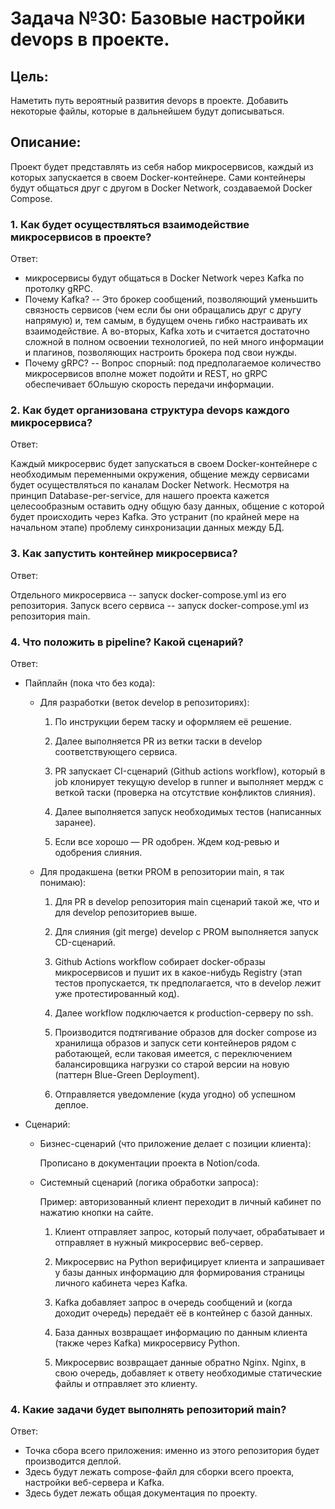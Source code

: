 # Задача №30: Базовые настройки devops в проекте.
## Цель:
Наметить путь вероятный развития devops в проекте. Добавить некоторые файлы, которые в дальнейшем будут дописываться.
## Описание:
Проект будет представлять из себя набор микросервисов, каждый из которых запускается в своем Docker-контейнере.
Сами контейнеры будут общаться друг с другом в Docker Network, создаваемой Docker Compose.

### 1. Как будет осуществляться взаимодействие микросервисов в проекте?

Ответ:

* микросервисы будут общаться в Docker Network через Kafka по протолку gRPC.
* Почему Kafka? -- Это брокер сообщений, позволяющий уменьшить связность сервисов (чем если бы они обращались
друг с другу напрямую) и, тем самым, в будущем очень гибко настраивать их взаимодействие. А во-вторых, Kafka
хоть и считается достаточно сложной в полном освоении технологией, по ней много информации и плагинов, позволяющих настроить
брокера под свои нужды.
* Почему gRPC? -- Вопрос спорный: под предполагаемое количество микросервисов вполне может подойти и REST, но
gRPC обеспечивает бОльшую скорость передачи информации.

### 2. Как будет организована структура devops каждого микросервиса?

Ответ:

Каждый микросервис будет запускаться в своем Docker-контейнере с необходимым переменными окружения,
общение между сервисами будет осуществляться по каналам Docker Network.
Несмотря на принцип Database-per-service, для нашего проекта кажется целесообразным оставить одну общую
базу данных, общение с которой будет происходить через Kafka. Это устранит (по крайней мере на начальном этапе)
проблему синхронизации данных между БД.

### 3. Как запустить контейнер микросервиса?

Ответ:

Отдельного микросервиса -- запуск docker-compose.yml из его репозитория.
Запуск всего сервиса -- запуск docker-compose.yml из репозитория main.

### 4. Что положить в pipeline? Какой сценарий?

Ответ:

* Пайплайн (пока что без кода):

  * Для разработки (веток develop в репозиториях):

    1. По инструкции берем таску и оформляем её решение.

    2. Далее выполняется PR из ветки таски в develop соответствующего сервиса.

    3. PR запускает CI-сценарий (Github actions workflow), который в job клонирует текущую develop в runner и выполняет мердж с веткой таски (проверка на отсутствие конфликтов слияния).

    4. Далее выполняется запуск необходимых тестов (написанных заранее).

    5. Если все хорошо — PR одобрен. Ждем код-ревью и одобрения слияния.

  * Для продакшена (ветки PROM в репозитории main, я так понимаю):

    1. Для PR в develop репозитория main сценарий такой же, что и для develop репозиториев выше.

    2. Для слияния (git merge) develop с PROM выполняется запуск CD-сценарий.

    3. Github Actions workflow собирает docker-образы микросервисов и пушит их в какое-нибудь Registry (этап тестов пропускается, тк предполагается, что в develop лежит уже протестированный код).

    4. Далее workflow подключается к production-серверу по ssh.

    5. Производится подтягивание образов для docker compose из хранилища образов и запуск сети контейнеров рядом с работающей, если таковая имеется, с переключением балансировщика нагрузки со старой версии на новую (паттерн Blue-Green Deployment).

    6. Отправляется уведомление (куда угодно) об успешном деплое.

* Сценарий:

  * Бизнес-сценарий (что приложение делает с позиции клиента):

    Прописано в документации проекта в Notion/coda.

  * Системный сценарий (логика обработки запроса):

    Пример: авторизованный клиент переходит в личный кабинет по нажатию кнопки на сайте.

    1. Клиент отправляет запрос, который получает, обрабатывает и отправляет в нужный микросервис веб-сервер.

    2. Микросервис на Python верифицирует клиента и запрашивает у базы данных информацию для формирования страницы личного кабинета через Kafka.

    3. Kafka добавляет запрос в очередь сообщений и (когда доходит очередь) передаёт её в контейнер с базой данных.

    4. База данных возвращает информацию по данным клиента (также через Kafka) микросервису Python.

    5. Микросервис возвращает данные обратно Nginx. Nginx, в свою очередь, добавляет к ответу необходимые статические файлы и отправляет это
    клиенту.

### 4. Какие задачи будет выполнять репозиторий main?

Ответ:

  * Точка сбора всего приложения: именно из этого репозитория будет производится деплой.
  * Здесь будут лежать compose-файл для сборки всего проекта, настройки веб-сервера и Kafka.
  * Здесь будет лежать общая документация по проекту.